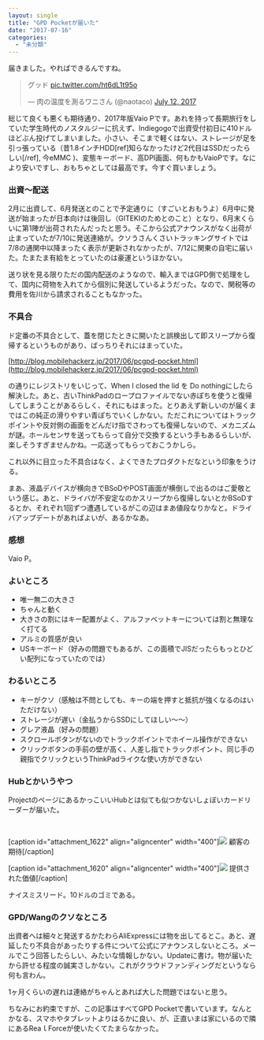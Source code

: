 ```yaml
---
layout: single
title: "GPD Pocketが届いた"
date: "2017-07-16"
categories: 
  - "未分類"
---
```


届きました。やればできるんですね。

<blockquote class="twitter-tweet" data-lang="en"><p dir="ltr" lang="ja">グッド <a href="https://t.co/ht6dL1t95o">pic.twitter.com/ht6dL1t95o</a></p>— 肉の温度を測るワニさん (@naotaco) <a href="https://twitter.com/naotaco/status/885000948233449472">July 12, 2017</a></blockquote>

<script async src="//platform.twitter.com/widgets.js" charset="utf-8"></script>

総じて良くも悪くも期待通り、2017年版Vaio Pです。あれを持って長期旅行をしていた学生時代のノスタルジーに抗えず、Indiegogoで出資受付初日に410ドルほどぶん投げてしまいました。小さい、そこまで軽くはない、ストレージが足を引っ張っている（昔1.8インチHDD\[ref\]知らなかったけど2代目はSSDだったらしい\[/ref\], 今eMMC )、変態キーボード、高DPI画面、何もかもVaioPです。なにより安いですし、おもちゃとしては最高です。今すぐ買いましょう。

### 出資～配送

2月に出資して、6月発送とのことで予定通りに（すごいとおもうよ）6月中に発送が始まったが日本向けは後回し（GITEKIのためとのこと）となり、6月末くらいに第1陣が出荷されたんだったと思う。そこから公式アナウンスがなく出荷が止まっていたが7/10に発送連絡が。クソうさんくさいトラッキングサイトでは7/8の通関中以降まったく表示が更新されなかったが、7/12に関東の自宅に届いた。たまたま有給をとっていたのは豪運というほかない。

送り状を見る限りただの国内配送のようなので、輸入まではGPD側で処理をして、国内に荷物を入れてから個別に発送しているようだった。なので、関税等の費用を佐川から請求されることもなかった。

### 不具合

ド定番の不具合として、蓋を閉じたときに開いたと誤検出して即スリープから復帰するというものがあり、ばっちりそれにはまっていた。

[http://blog.mobilehackerz.jp/2017/06/pcgpd-pocket.html](http://blog.mobilehackerz.jp/2017/06/pcgpd-pocket.html)

の通りにレジストリをいじって、When I closed the lid を Do nothingにしたら解決した。あと、古いThinkPadのロープロファイルでない赤ぽちを使うと復帰してしまうことがあるらしく、それにもはまった。とりあえず新しいのが届くまではこの純正の滑りやすい青ぽちでいくしかない。ただこれについてはトラックポイントや反対側の画面をどんだけ指でさわっても復帰しないので、メカニズムが謎。ホールセンサを送ってもらって自分で交換するという手もあるらしいが、楽しそうすぎませんかね。一応送ってもらっておこうかしら。

これ以外に目立った不具合はなく、よくできたプロダクトだなという印象をうける。

まあ、液晶デバイスが横向きでBSoDやPOST画面が横倒しで出るのはご愛敬という感じ。あと、ドライバが不安定なのかスリープから復帰しないとかBSoDするとか、それぞれ1回ずつ遭遇しているがこの辺はまあ値段なりかなと。ドライバアップデートがあればよいが、あるかなあ。

### 感想

Vaio P。

### よいところ

- 唯一無二の大きさ
- ちゃんと動く
- 大きさの割にはキー配置がよく、アルファベットキーについては割と無理なく打てる
- アルミの質感が良い
- USキーボード（好みの問題でもあるが、この面積でJISだったらもっとひどい配列になっていたのでは）

### わるいところ

- キーがクソ（感触は不問としても、キーの端を押すと抵抗が強くなるのはいただけない）
- ストレージが遅い（金払うからSSDにしてほしい～～）
- グレア液晶（好みの問題）
- スクロールボタンがないのでトラックポイントでホイール操作ができない
- クリックボタンの手前の壁が高く、人差し指でトラックポイント、同じ手の親指でクリックというThinkPadライクな使い方ができない

### Hubとかいうやつ

ProjectのページにあるかっこいいHubとは似ても似つかないしょぼいカードリーダーが届いた。

 

\[caption id="attachment\_1622" align="aligncenter" width="400"\]![](https://blog.naotaco.com/assets/images/posts/2017/07/j2mtqwmb0q7aamyzpc3p-400x217.jpg) 顧客の期待\[/caption\]

\[caption id="attachment\_1620" align="aligncenter" width="400"\]![](https://blog.naotaco.com/assets/images/posts/2017/07/WP_20170716_09_59_39_Rich-400x300.jpg) 提供された価値\[/caption\]

ナイスミスリード。10ドルのゴミである。

### GPD/Wangのクソなところ

出資者へは細々と発送するかたわらAliExpressには物を出してるとこ。あと、遅延したり不具合があったりする件について公式にアナウンスしないところ。メールでこう回答したらしい、みたいな情報しかない。Updateに書け。物が届いたから許せる程度の誠実さしかない。これがクラウドファンディングだというなら何も言わん。

1ヶ月くらいの遅れは連絡がちゃんとあれば大した問題ではないと思う。

ちなみにお約束ですが、この記事はすべてGPD Pocketで書いています。なんとかなる、スマホやタブレットよりはるかに良い、が、正直いまは家にいるので隣にあるReaｌForceが使いたくてたまらなかった。
